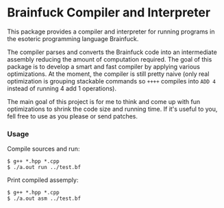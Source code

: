# Brainfuck Compiler and Interpreter

This package provides a compiler and interpreter for running programs in the esoteric programming language Brainfuck.

The compiler parses and converts the Brainfuck code into an intermediate assembly reducing the amount of computation required. The goal of this package is to develop a smart and fast compiler by applying various optimizations. At the moment, the compiler is still pretty naive (only real optimization is grouping stackable commands so `++++` compiles into `ADD 4` instead of running 4 add 1 operations).

The main goal of this project is for me to think and come up with fun optimizations to shrink the code size and running time. If it's useful to you, fell free to use as you please or send patches.

### Usage

Compile sources and run:

```
$ g++ *.hpp *.cpp
$ ./a.out run ../test.bf
```

Print compiled assemply:

```
$ g++ *.hpp *.cpp
$ ./a.out asm ../test.bf
```